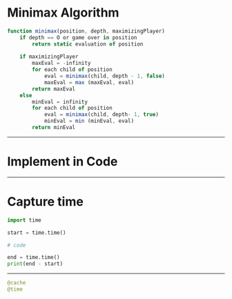 
# Minimax Algorithm

```js
function minimax(position, depth, maximizingPlayer)
    if depth == O or game over in position
        return static evaluation of position
    
    if maximizingPlayer
        maxEval = -infinity
        for each child of position
            eval = minimax(child, depth - 1, false)
            maxEval = max (maxEval, eval)
        return maxEval
    else
        minEval = infinity
        for each child of position
            eval = minimax(child, depth- 1, true)
            minEval = min (minEval, eval)
        return minEval
```

--- 

# Implement in Code

--- 

# Capture time

```python
import time

start = time.time()

# code

end = time.time()
print(end - start)

```
---

```py
@cache
@time
```

